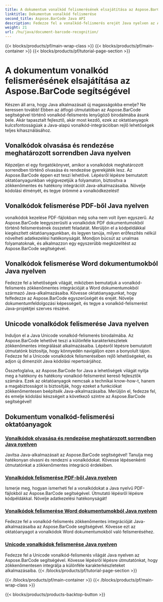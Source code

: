 ```yaml
---
title: A dokumentum vonalkód felismerésének elsajátítása az Aspose.BarCode segítségével
linktitle: Dokumentum vonalkód felismerése
second_title: Aspose.BarCode Java API
description: Fedezze fel a vonalkód-felismerés erejét Java nyelven az Aspose.BarCode segítségével! Tanulja meg a vonalkódok zökkenőmentes integrálását, olvasását és rendezését PDF-ekből, Word-dokumentumokból és Unicode-készletekből.
weight: 21
url: /hu/java/document-barcode-recognition/
---
```


{{< blocks/products/pf/main-wrap-class >}}
{{< blocks/products/pf/main-container >}}
{{< blocks/products/pf/tutorial-page-section >}}

# A dokumentum vonalkód felismerésének elsajátítása az Aspose.BarCode segítségével


Készen áll arra, hogy Java alkalmazásait új magasságokba emelje? Ne keressen tovább! Ebben az átfogó útmutatóban az Aspose.BarCode segítségével történő vonalkód-felismerés lenyűgöző birodalmába ásunk bele. Akár tapasztalt fejlesztő, akár most kezdő, ezek az oktatóanyagok kulcsfontosságúak a Java-alapú vonalkód-integrációban rejlő lehetőségek teljes kihasználásához.

## Vonalkódok olvasása és rendezése meghatározott sorrendben Java nyelven

Képzeljen el egy forgatókönyvet, amikor a vonalkódok meghatározott sorrendben történő olvasása és rendezése gyerekjáték lesz. Az Aspose.BarCode éppen ezt teszi lehetővé. Lépésről lépésre bemutatott oktatóanyagunkban végigvezetjük a folyamaton, biztosítva a zökkenőmentes és hatékony integrációt Java-alkalmazásaiba. Növelje kódolási élményét, és tegye örömmé a vonalkódkezelést!

## Vonalkódok felismerése PDF-ből Java nyelven

vonalkódok kezelése PDF-fájlokban még soha nem volt ilyen egyszerű. Az Aspose.BarCode leegyszerűsíti a vonalkódok PDF dokumentumokból történő felismerésének összetett feladatát. Merüljön el a kódpéldákkal kiegészített oktatóanyagunkban, és legyen tanúja, milyen erőfeszítés nélkül növelheti adatkezelési hatékonyságát. Mondjon búcsút az unalmas folyamatoknak, és alkalmazzon egy egyszerűbb megközelítést az Aspose.BarCode segítségével.

## Vonalkódok felismerése Word dokumentumokból Java nyelven

Fedezze fel a lehetőségek világát, miközben bemutatjuk a vonalkód-felismerés zökkenőmentes integrációját a Word dokumentumokból származó Java-alkalmazásaiba. Kövesse oktatóanyagunkat, hogy felfedezze az Aspose.BarCode egyszerűségét és erejét. Növelje dokumentumfeldolgozási képességeit, és tegye a vonalkód-felismerést Java-projektjei szerves részévé.

## Unicode vonalkódok felismerése Java nyelven

Induljon el a Java Unicode vonalkód-felismerés birodalmába. Az Aspose.BarCode lehetővé teszi a különféle karakterkészletek zökkenőmentes integrálását alkalmazásaiba. Lépésről lépésre bemutatott útmutatónk biztosítja, hogy könnyedén navigáljon ezen a bonyolult tájon. Fedezze fel a Unicode vonalkódok felismerésében rejlő lehetőségeket, és adjon új dimenziót Java kódolási repertoárjához.

Összefoglalva, az Aspose.BarCode for Java a lehetőségek világát nyitja meg a hatékony és hatékony vonalkód-felismerést kereső fejlesztők számára. Ezek az oktatóanyagok nemcsak a technikai know-how-t, hanem a magabiztosságot is biztosítják, hogy ezeket a funkciókat zökkenőmentesen beépítsék Java-alkalmazásaiba. Merüljön el, fedezze fel, és emelje kódolási készségeit a következő szintre az Aspose.BarCode segítségével!
## Dokumentum vonalkód-felismerési oktatóanyagok
### [Vonalkódok olvasása és rendezése meghatározott sorrendben Java nyelven](./reading-sorting-barcodes-specific-order/)
Javítsa Java-alkalmazásait az Aspose.BarCode segítségével! Tanulja meg hatékonyan olvasni és rendezni a vonalkódokat. Kövesse lépésenkénti útmutatónkat a zökkenőmentes integráció érdekében.
### [Vonalkódok felismerése PDF-ből Java nyelven](./recognizing-barcodes-from-pdf/)
Ismerje meg, hogyan ismerheti fel a vonalkódokat a Java nyelvű PDF-fájlokból az Aspose.BarCode segítségével. Útmutató lépésről lépésre kódpéldákkal. Növelje adatkezelési hatékonyságát!
### [Vonalkódok felismerése Word dokumentumokból Java nyelven](./recognizing-barcodes-from-word/)
Fedezze fel a vonalkód-felismerés zökkenőmentes integrációját Java-alkalmazásaiba az Aspose.BarCode segítségével. Kövesse ezt az oktatóanyagot a vonalkódok Word dokumentumokból való felismeréséhez.
### [Unicode vonalkódok felismerése Java nyelven](./recognizing-unicode-barcodes/)
Fedezze fel a Unicode vonalkód-felismerés világát Java nyelven az Aspose.BarCode segítségével. Kövesse lépésről lépésre útmutatónkat, hogy zökkenőmentesen integrálja a különféle karakterkészleteket alkalmazásaiba.
{{< /blocks/products/pf/tutorial-page-section >}}

{{< /blocks/products/pf/main-container >}}
{{< /blocks/products/pf/main-wrap-class >}}

{{< blocks/products/products-backtop-button >}}
